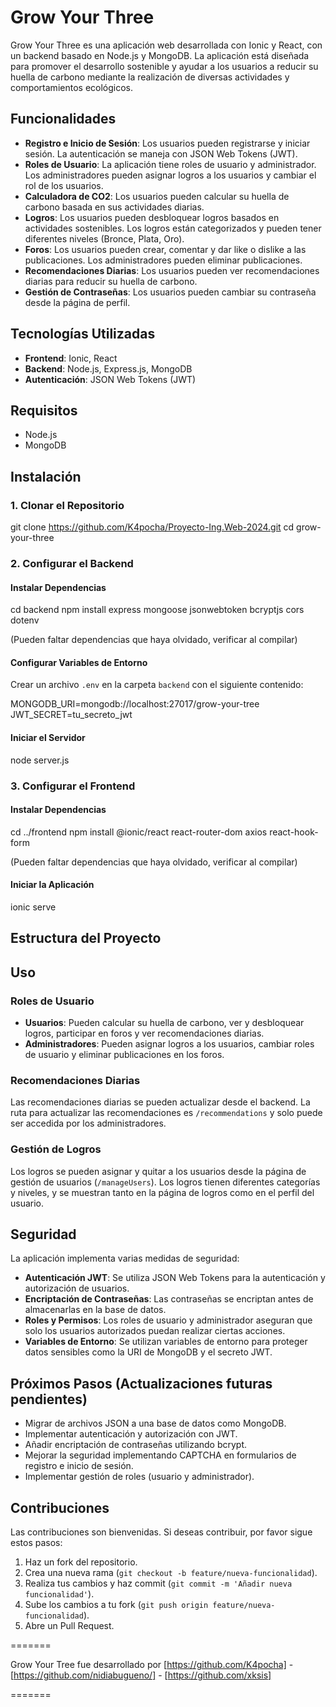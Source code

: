 # Grow Your Three

Grow Your Three es una aplicación web desarrollada con Ionic y React, con un backend basado en Node.js y MongoDB. La aplicación está diseñada para promover el desarrollo sostenible y ayudar a los usuarios a reducir su huella de carbono mediante la realización de diversas actividades y comportamientos ecológicos.

## Funcionalidades

- **Registro e Inicio de Sesión**: Los usuarios pueden registrarse y iniciar sesión. La autenticación se maneja con JSON Web Tokens (JWT).
- **Roles de Usuario**: La aplicación tiene roles de usuario y administrador. Los administradores pueden asignar logros a los usuarios y cambiar el rol de los usuarios.
- **Calculadora de CO2**: Los usuarios pueden calcular su huella de carbono basada en sus actividades diarias.
- **Logros**: Los usuarios pueden desbloquear logros basados en actividades sostenibles. Los logros están categorizados y pueden tener diferentes niveles (Bronce, Plata, Oro).
- **Foros**: Los usuarios pueden crear, comentar y dar like o dislike a las publicaciones. Los administradores pueden eliminar publicaciones.
- **Recomendaciones Diarias**: Los usuarios pueden ver recomendaciones diarias para reducir su huella de carbono.
- **Gestión de Contraseñas**: Los usuarios pueden cambiar su contraseña desde la página de perfil.

## Tecnologías Utilizadas

- **Frontend**: Ionic, React
- **Backend**: Node.js, Express.js, MongoDB
- **Autenticación**: JSON Web Tokens (JWT)

## Requisitos

- Node.js
- MongoDB

## Instalación

### 1. Clonar el Repositorio

git clone https://github.com/K4pocha/Proyecto-Ing.Web-2024.git
cd grow-your-three

### 2. Configurar el Backend

#### Instalar Dependencias

cd backend
npm install express mongoose jsonwebtoken bcryptjs cors dotenv

(Pueden faltar dependencias que haya olvidado, verificar al compilar)

#### Configurar Variables de Entorno

Crear un archivo `.env` en la carpeta `backend` con el siguiente contenido:

MONGODB_URI=mongodb://localhost:27017/grow-your-tree
JWT_SECRET=tu_secreto_jwt


#### Iniciar el Servidor

node server.js


### 3. Configurar el Frontend

#### Instalar Dependencias

cd ../frontend
npm install @ionic/react react-router-dom axios react-hook-form

(Pueden faltar dependencias que haya olvidado, verificar al compilar)


#### Iniciar la Aplicación

ionic serve


## Estructura del Proyecto




## Uso

### Roles de Usuario

- **Usuarios**: Pueden calcular su huella de carbono, ver y desbloquear logros, participar en foros y ver recomendaciones diarias.
- **Administradores**: Pueden asignar logros a los usuarios, cambiar roles de usuario y eliminar publicaciones en los foros.

### Recomendaciones Diarias

Las recomendaciones diarias se pueden actualizar desde el backend. La ruta para actualizar las recomendaciones es `/recommendations` y solo puede ser accedida por los administradores.

### Gestión de Logros

Los logros se pueden asignar y quitar a los usuarios desde la página de gestión de usuarios (`/manageUsers`). Los logros tienen diferentes categorías y niveles, y se muestran tanto en la página de logros como en el perfil del usuario.

## Seguridad

La aplicación implementa varias medidas de seguridad:

- **Autenticación JWT**: Se utiliza JSON Web Tokens para la autenticación y autorización de usuarios.
- **Encriptación de Contraseñas**: Las contraseñas se encriptan antes de almacenarlas en la base de datos.
- **Roles y Permisos**: Los roles de usuario y administrador aseguran que solo los usuarios autorizados puedan realizar ciertas acciones.
- **Variables de Entorno**: Se utilizan variables de entorno para proteger datos sensibles como la URI de MongoDB y el secreto JWT.

## Próximos Pasos (Actualizaciones futuras pendientes)

- Migrar de archivos JSON a una base de datos como MongoDB.
- Implementar autenticación y autorización con JWT.
- Añadir encriptación de contraseñas utilizando bcrypt.
- Mejorar la seguridad implementando CAPTCHA en formularios de registro e inicio de sesión.
- Implementar gestión de roles (usuario y administrador).

## Contribuciones

Las contribuciones son bienvenidas. Si deseas contribuir, por favor sigue estos pasos:

1. Haz un fork del repositorio.
2. Crea una nueva rama (`git checkout -b feature/nueva-funcionalidad`).
3. Realiza tus cambios y haz commit (`git commit -m 'Añadir nueva funcionalidad'`).
4. Sube los cambios a tu fork (`git push origin feature/nueva-funcionalidad`).
5. Abre un Pull Request.


=======

Grow Your Tree fue desarrollado por [https://github.com/K4pocha] - [https://github.com/nidiabugueno/] - [https://github.com/xksis]

=======

